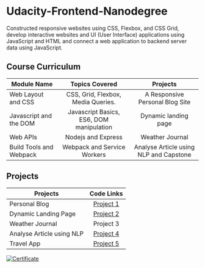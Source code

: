 # Udacity-Frontend-Nanodegree
 Constructed responsive websites using CSS, Flexbox, and CSS Grid, develop interactive websites and UI (User Interface) applications using JavaScript and HTML and connect a web application to backend server data using JavaScript.

## Course Curriculum

|     Module Name        | Topics Covered  |	Projects  |
| ------------- |:-------------:| :-----:|
| Web Layout and CSS | CSS, Grid, Flexbox, Media Queries. | A Responsive Personal Blog Site |
| Javascript and the DOM | Javascript Basics, ES6, DOM manipulation | Dynamic landing page |
| Web APIs | Nodejs and Express | Weather Journal |
| Build Tools and Webpack | Webpack and Service Workers | Analyse Article using NLP and Capstone |

## Projects

|     Projects | Code Links  |
| ------------- |:-------------:|
| Personal Blog | [Project 1](https://github.com/iamrahull/Personal-Blog) |
| Dynamic Landing Page | [Project 2](https://github.com/iamrahull/Dynamic-Landing-Page)  |
| Weather Journal | Project 3  |
| Analyse Article using NLP | [Project 4](https://github.com/iamrahull/Article-Analysis-Website)  |
| Travel App | [Project 5](https://github.com/iamrahull/Travel-App)  |

[![Certificate](udacity-fend-certificate.png)](https://confirm.udacity.com/JPASFUPP)
